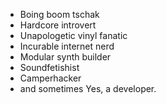   - Boing boom tschak
  - Hardcore introvert 
  - Unapologetic vinyl fanatic
  - Incurable internet nerd
  - Modular synth builder
  - Soundfetishist
  - Camperhacker 
  - and sometimes Yes, a developer.
